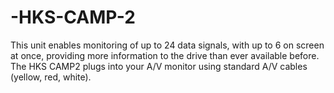 # -HKS-CAMP-2
 This unit enables monitoring of up to 24 data signals, with up to 6 on screen at once, providing more information to the drive than ever available before. The HKS CAMP2 plugs into your A/V monitor using standard A/V cables (yellow, red, white).
